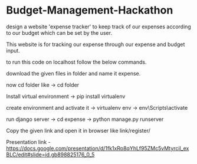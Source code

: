 # Budget-Management-Hackathon
design a website 'expense tracker' to keep track of our expenses according to our budget which can be set by the user.


This website is for tracking our expense through our expense and budget input.

to run this code on localhost follow the below commands.

download the given files in folder and name it expense.

now cd folder like -> cd folder

Install virtual environment -> pip install virtualenv

create environment and activate it -> virtualenv env -> env\Scripts\activate

run django server -> cd expense -> python manage.py runserver

Copy the given link and open it in browser like link/register/

Presentation link - https://docs.google.com/presentation/d/1fk1xRo8qYhLf95ZMc5vMtyrcil_exBLC/edit#slide=id.gb898825176_0_5
